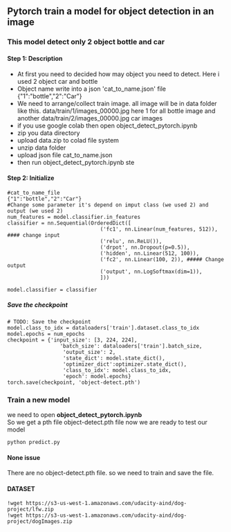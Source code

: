 ## Pytorch train a model for object detection in an image
### This model detect only 2 object bottle and car
#### Step 1: Description
 
 - At first you need to decided how may object you need to detect. Here i used 2 object car and bottle
 - Object name write into a json 'cat_to_name.json' file    {"1":"bottle","2":"Car"} 
 - We need to arrange/collect train image. all image will be in data folder like this. data/train/1/images_00000.jpg here 1 for all bottle image and another data/train/2/images_00000.jpg car images  
 - if you use google colab then open object_detect_pytorch.ipynb
 - zip you data directory
 - upload data.zip to colad file system
 - unzip data folder
 - upload json file cat_to_name.json 
 - then run object_detect_pytorch.ipynb ste
#### Step 2: Initialize
 
    #cat_to_name_file
    {"1":"bottle","2":"Car"}
    #Change some parameter it's depend on imput class (we used 2) and output (we used 2) 
    num_features = model.classifier.in_features
    classifier = nn.Sequential(OrderedDict([
                                  ('fc1', nn.Linear(num_features, 512)), #### change input
                                  ('relu', nn.ReLU()),
                                  ('drpot', nn.Dropout(p=0.5)),
                                  ('hidden', nn.Linear(512, 100)),                       
                                  ('fc2', nn.Linear(100, 2)), ##### Change output
                                  ('output', nn.LogSoftmax(dim=1)),
                                  ]))
    
    model.classifier = classifier    

##### Save the checkpoint

    # TODO: Save the checkpoint 
    model.class_to_idx = dataloaders['train'].dataset.class_to_idx
    model.epochs = num_epochs
    checkpoint = {'input_size': [3, 224, 224],
                     'batch_size': dataloaders['train'].batch_size,
                      'output_size': 2,
                      'state_dict': model.state_dict(),
                      'optimizer_dict':optimizer.state_dict(),
                      'class_to_idx': model.class_to_idx,
                      'epoch': model.epochs}
    torch.save(checkpoint, 'object-detect.pth')    
### Train a new model 
we need to open **object_detect_pytorch.ipynb**    
So we get a pth file object-detect.pth file now we are ready to test our model

    python predict.py    
    
    
    
#### None issue

There are no object-detect.pth file. so we need to train and save the file.    
#### DATASET

    !wget https://s3-us-west-1.amazonaws.com/udacity-aind/dog-project/lfw.zip
    !wget https://s3-us-west-1.amazonaws.com/udacity-aind/dog-project/dogImages.zip
